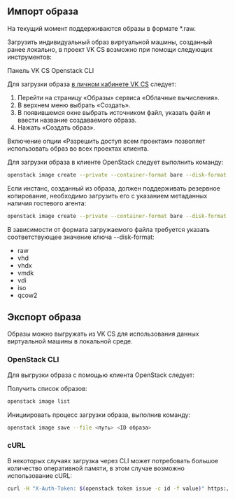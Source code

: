 ## Импорт образа

<warn>

На текущий момент поддерживаются образы в формате \*.raw.

</warn>

Загрузить индивидуальный образ виртуальной машины, созданный ранее локально, в проект VK CS возможно при помощи следующих инструментов:

<tabs>
<tablist>
<tab>Панель VK CS</tab>
<tab>Openstack CLI</tab>
</tablist>
<tabpanel>

Для загрузки образа [в личном кабинете VK CS](https://mcs.mail.ru/app/services/infra/servers/) следует:

1.  Перейти на страницу «Образы» сервиса «Облачные вычисления».
2.  В верхнем меню выбрать «Создать».
3.  В появившемся окне выбрать источником файл, указать файл и ввести название создаваемого образа.
4.  Нажать «Создать образ».

<warn>

Включение опции «Разрешить доступ всем проектам» позволяет использовать образ во всех проектах клиента.

</warn>

</tabpanel>
<tabpanel>

Для загрузки образа в клиенте OpenStack следует выполнить команду:

```bash
openstack image create --private --container-format bare --disk-format raw --property store=s3 --file <файл.raw> <название_образа>
```

Если инстанс, созданный из образа, должен поддерживать резервное копирование, необходимо загрузить его с указанием метаданных наличия гостевого агента:

```bash
openstack image create --private --container-format bare --disk-format raw --file <файл.raw> **--property hw_qemu_guest_agent=yes** --property store=s3 **--property os_require_quiesce=yes** <название_образа>
```

В зависимости от формата загружаемого файла требуется указать соответствующее значение ключа --disk-format:

- raw
- vhd
- vhdx
- vmdk
- vdi
- iso
- qcow2

</tabpanel>
</tabs>

## Экспорт образа

Образы можно выгружать из VK CS для использования данных виртуальной машины в локальной среде.

### OpenStack CLI

Для выгрузки образа с помощью клиента OpenStack следует:

Получить список образов:

```bash
openstack image list
```

Инициировать процесс загрузки образа, выполнив команду:

```bash
openstack image save --file <путь> <ID образа>
```

### cURL

В некоторых случаях загрузка через CLI может потребовать большое количество оперативной памяти, в этом случае возможно использование cURL:

```bash
curl -H "X-Auth-Token: $(openstack token issue -c id -f value)" https://infra.mail.ru:9292/v2/images/<IMAGE_ID>/file --output <output_filename>
```
